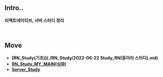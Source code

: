 ## Intro..

**리액트네이티브, 서버 스터디 정리**

<br>

## Move

* **[RN_Study(기초)](./RN_Study/2022-06-22 Study_RN(동아리 스터디).md)**
* **[RN_Study_MY_MAIN(심화)](./RN_Study_MY_MAIN)**
* **[Server_Study](./Server_Study)**

